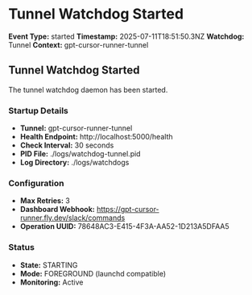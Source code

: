 # Tunnel Watchdog Started

**Event Type:** started
**Timestamp:** 2025-07-11T18:51:50.3NZ
**Watchdog:** Tunnel
**Context:** gpt-cursor-runner-tunnel


## Tunnel Watchdog Started

The tunnel watchdog daemon has been started.

### Startup Details
- **Tunnel:** gpt-cursor-runner-tunnel
- **Health Endpoint:** http://localhost:5000/health
- **Check Interval:** 30 seconds
- **PID File:** ./logs/watchdog-tunnel.pid
- **Log Directory:** ./logs/watchdogs

### Configuration
- **Max Retries:** 3
- **Dashboard Webhook:** https://gpt-cursor-runner.fly.dev/slack/commands
- **Operation UUID:** 78648AC3-E415-4F3A-AA52-1D213A5DFAA5

### Status
- **State:** STARTING
- **Mode:** FOREGROUND (launchd compatible)
- **Monitoring:** Active


